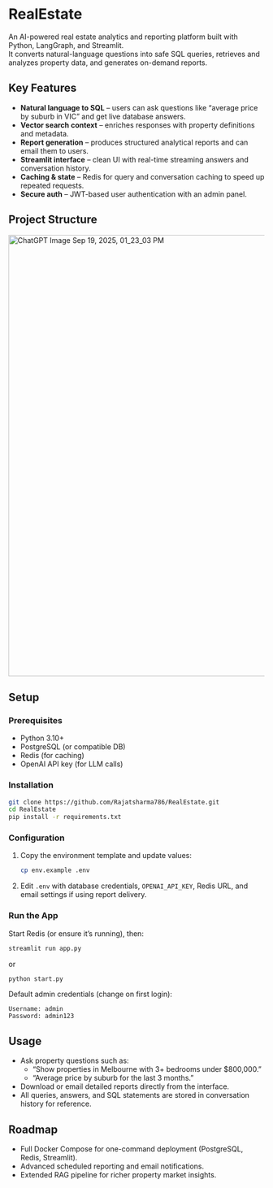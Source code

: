 # RealEstate

An AI-powered real estate analytics and reporting platform built with Python, LangGraph, and Streamlit.  
It converts natural-language questions into safe SQL queries, retrieves and analyzes property data, and generates on-demand reports.

## Key Features
- **Natural language to SQL** – users can ask questions like “average price by suburb in VIC” and get live database answers.  
- **Vector search context** – enriches responses with property definitions and metadata.  
- **Report generation** – produces structured analytical reports and can email them to users.  
- **Streamlit interface** – clean UI with real-time streaming answers and conversation history.  
- **Caching & state** – Redis for query and conversation caching to speed up repeated requests.  
- **Secure auth** – JWT-based user authentication with an admin panel.

## Project Structure

<img width="1536" height="869" alt="ChatGPT Image Sep 19, 2025, 01_23_03 PM" src="https://github.com/user-attachments/assets/c4cccd02-ee1d-4219-a740-959c7d7b327f" />


## Setup

### Prerequisites
- Python 3.10+
- PostgreSQL (or compatible DB)
- Redis (for caching)
- OpenAI API key (for LLM calls)

### Installation
```bash
git clone https://github.com/Rajatsharma786/RealEstate.git
cd RealEstate
pip install -r requirements.txt
```

### Configuration
1. Copy the environment template and update values:
   ```bash
   cp env.example .env
   ```
2. Edit `.env` with database credentials, `OPENAI_API_KEY`, Redis URL, and email settings if using report delivery.

### Run the App
Start Redis (or ensure it’s running), then:
```bash
streamlit run app.py
```
or
```bash
python start.py
```

Default admin credentials (change on first login):
```
Username: admin
Password: admin123
```

## Usage
- Ask property questions such as:
  - “Show properties in Melbourne with 3+ bedrooms under $800,000.”
  - “Average price by suburb for the last 3 months.”
- Download or email detailed reports directly from the interface.
- All queries, answers, and SQL statements are stored in conversation history for reference.

## Roadmap
- Full Docker Compose for one-command deployment (PostgreSQL, Redis, Streamlit).
- Advanced scheduled reporting and email notifications.
- Extended RAG pipeline for richer property market insights.

